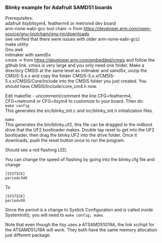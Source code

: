### Blinky example for Adafruit SAMD51 boards

Prerequisites:  
adafruit itsybitsym4, featherm4 or metrom4 dev board  
arm-none-eabi-gcc tool chain -> from https://developer.arm.com/open-source/gnu-toolchain/gnu-rm/downloads  
(we verified that there were issues with older arm-none-eabi-gcc)  
make utility  
Gnu awk  
initmaker with samd5x   
cmsis -> from https://developer.arm.com/embedded/cmsis and follow the github link.
cmsis is very large and you only need one folder. Make a directory CMSIS at the same level as initmaker and samd5x, unzip the CMSIS-5.x.x and copy the folder CMSIS-5.x.x/CMSIS-5.x.x/CMSIS/Core/Include into the CMSIS folder you just created. You should have CMSIS/Include/core_cm4.h now. 


Edit makefile - uncomment/comment the line CFG=featherm4, CFG=metrom4 or CFG=itsym4 to customize to your board.
Then do:  
`make config`  
This generates the src/blinky_init.c and inc/blinky_init.h initialization files.  

`make`  
This generates the bin/blinky.uf2, this file can be dragged to the <board>m4boot drive that the UF2 bootloader makes. Double tap reset to get into the UF2 bootloader, then drag the blinky.UF2 into the drive folder. Once it downloads, push the reset button once to run the program. 

Should see a red flashing LED. 

You can change the speed of flashing by going into the blinky.cfg file and change  
```
[SYSTICK]
period=340
```
To 
```
[SYSTICK]
period=50
```
Since the period is a change to Systick Configuration and is called inside SystemInit(),
you will need to `make config; make`.

Note that even though the itsy uses a ATSAMD51G19A, the link scrhipt for the ATSAMD51J19A will work. They both have the same memory allocation just different package. 

